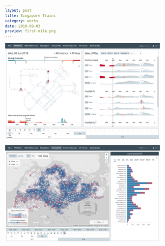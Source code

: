 ```yaml
---
layout: post
title: Singapore Trains
category: works
date: 2018-09-03
preview: first-mile.png
---
```


![](alerting-new.png)

![](first-mile.png)
